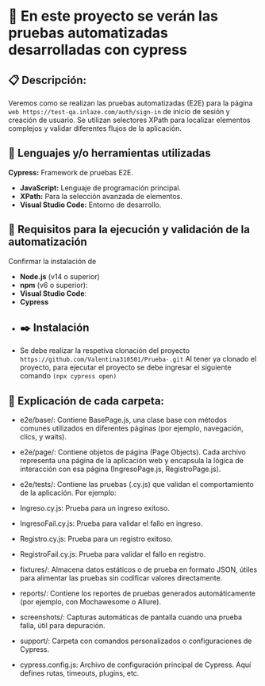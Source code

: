 
# :floppy_disk:  En este proyecto se verán las pruebas automatizadas desarrolladas con cypress 
## :clipboard: Descripción: 
Veremos como se realizan las pruebas automatizadas (E2E)  para la página `web https://test-qa.inlaze.com/auth/sign-in` de inicio de sesión y creación de usuario. Se utilizan selectores XPath para localizar elementos complejos y validar diferentes flujos de la aplicación.
## :pushpin: Lenguajes y/o herramientas utilizadas
**Cypress:** Framework de pruebas E2E.
- **JavaScript:** Lenguaje de programación principal.
- **XPath:** Para la selección avanzada de elementos.
- **Visual Studio Code:** Entorno de desarrollo.
## :bookmark: Requisitos para la ejecución y validación de la automatización 
Confirmar la instalación de 
- **Node.js** (v14 o superior)
- **npm** (v6 o superior):
- **Visual Studio Code**:
- **Cypress**
- ## :black_nib: Instalación
- Se debe realizar la respetiva clonación del proyecto 
`https://github.com/Valentina310501/Prueba-.git`
Al tener ya clonado el proyecto, para ejecutar el proyecto se debe ingresar el siguiente comando `(npx cypress open)`
## :paperclip: Explicación de cada carpeta:

- e2e/base/:
Contiene BasePage.js, una clase base con métodos comunes utilizados en diferentes páginas (por ejemplo, navegación, clics, y waits).

- e2e/page/:
Contiene objetos de página (Page Objects). Cada archivo representa una página de la aplicación web y encapsula la lógica de interacción con esa página (IngresoPage.js, RegistroPage.js).

- e2e/tests/:
Contiene las pruebas (.cy.js) que validan el comportamiento de la aplicación. Por ejemplo:

- Ingreso.cy.js: Prueba para un ingreso exitoso.
- IngresoFail.cy.js: Prueba para validar el fallo en ingreso.
- Registro.cy.js: Prueba para un registro exitoso.
- RegistroFail.cy.js: Prueba para validar el fallo en registro.
- fixtures/:
Almacena datos estáticos o de prueba en formato JSON, útiles para alimentar las pruebas sin codificar valores directamente.

- reports/:
Contiene los reportes de pruebas generados automáticamente (por ejemplo, con Mochawesome o Allure).

- screenshots/:
Capturas automáticas de pantalla cuando una prueba falla, útil para depuración.

- support/:
Carpeta con comandos personalizados o configuraciones de Cypress.

- cypress.config.js:
Archivo de configuración principal de Cypress. Aquí defines rutas, timeouts, plugins, etc.

